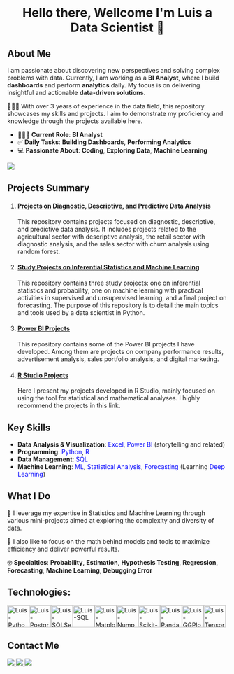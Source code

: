 <h1><p align="center">Hello there, Wellcome I'm Luis a Data Scientist 💭</p></h1>

## About Me

I am passionate about discovering new perspectives and solving complex problems with data. Currently, I am working as a **BI Analyst**, where I build **dashboards** and perform **analytics** daily. My focus is on delivering insightful and actionable **data-driven solutions**.

👨🏻‍💻 With over 3 years of experience in the data field, this repository showcases my skills and projects. I aim to demonstrate my proficiency and knowledge through the projects available here.

- 🧑🏻‍💼 **Current Role**: **BI Analyst**
- ✅ **Daily Tasks**: **Building Dashboards**, **Performing Analytics**
- 💻 **Passionate About**: **Coding**, **Exploring Data**, **Machine Learning**

<div>
<picture>
  <source
    srcset="https://github-readme-stats.vercel.app/api?username=velosoberti&show_icons=true&theme=dracula"
    media="(prefers-color-scheme: dark)"
  />
  <source
    srcset="https://github-readme-stats.vercel.app/api?username=velosoberti&show_icons=true"
    media="(prefers-color-scheme: light), (prefers-color-scheme: no-preference)"
  />
  <img src="https://github-readme-stats.vercel.app/api?username=velosoberti&show_icons=true" />
</picture>
</div>

## Projects Summary

<p align="center">
  <ol>
    <li>
      <h4>
        <a href="https://github.com/velosoberti/DataAnalytics/blob/main/README.md">
          Projects on Diagnostic, Descriptive, and Predictive Data Analysis
        </a>
      </h4>
      <p>
        This repository contains projects focused on diagnostic, descriptive, and predictive data analysis. It includes projects related to the agricultural sector with descriptive analysis, the retail sector with diagnostic analysis, and the sales sector with churn analysis using random forest.
      </p>
    </li>
    <li>
      <h4>
        <a href="https://github.com/velosoberti/DataScience_Guide">
          Study Projects on Inferential Statistics and Machine Learning
        </a>
      </h4>
      <p>
        This repository contains three study projects: one on inferential statistics and probability, one on machine learning with practical activities in supervised and unsupervised learning, and a final project on forecasting. The purpose of this repository is to detail the main topics and tools used by a data scientist in Python.
      </p>
    </li>
    <li>
      <h4>
        <a href="https://github.com/velosoberti/Power-BI">
          Power BI Projects
        </a>
      </h4>
      <p>
        This repository contains some of the Power BI projects I have developed. Among them are projects on company performance results, advertisement analysis, sales portfolio analysis, and digital marketing.
      </p>
    </li>
    <li>
      <h4>
        <a href="https://rpubs.com/luis_hveloso">
          R Studio Projects
        </a>
      </h4>
      <p>
        Here I present my projects developed in R Studio, mainly focused on using the tool for statistical and mathematical analyses. I highly recommend the projects in this link.
      </p>
    </li>
  </ol>
</p>


## Key Skills

- **Data Analysis & Visualization**: <span style="color: blue;">Excel</span>, <span style="color: blue;">Power BI</span> (storytelling and related)
- **Programming**: <span style="color: blue;">Python</span>, <span style="color: blue;">R</span>
- **Data Management**: <span style="color: blue;">SQL</span>
- **Machine Learning**: <span style="color: blue;">ML</span>, <span style="color: blue;">Statistical Analysis</span>, <span style="color: blue;">Forecasting</span> (Learning <span style="color: blue;">Deep Learning</span>)

## What I Do

🔭 I leverage my expertise in Statistics and Machine Learning through various mini-projects aimed at exploring the complexity and diversity of data.

🔬 I also like to focus on the math behind models and tools to maximize efficiency and deliver powerful results.

🤓 **Specialties**: **Probability**, **Estimation**, **Hypothesis Testing**, **Regression**, **Forecasting**, **Machine Learning**, **Debugging Error**


## Technologies:

<div style="display: flex; flex-wrap: wrap; align-items: center;">
  <img align="center" alt="Luis-Python" height="50" width="50" src="https://cdn.jsdelivr.net/gh/devicons/devicon@latest/icons/python/python-original.svg" title="Python"/>
  <img align="center" alt="Luis-Postgr" height="50" width="50" src="https://cdn.jsdelivr.net/gh/devicons/devicon@latest/icons/postgresql/postgresql-original.svg" title="PostgreSQL"/>
  <img align="center" alt="Luis-SQLServer" height="50" width="50" src="https://cdn.jsdelivr.net/gh/devicons/devicon@latest/icons/microsoftsqlserver/microsoftsqlserver-plain.svg" title="SQL Server"/>
  <img align="center" alt="Luis-SQL" height="50" width="50" src="https://cdn.jsdelivr.net/gh/devicons/devicon@latest/icons/azuresqldatabase/azuresqldatabase-original.svg" title="Azure SQL Database"/>
  <img align="center" alt="Luis-Matplotlib" height="50" width="50" src="https://cdn.jsdelivr.net/gh/devicons/devicon@latest/icons/matplotlib/matplotlib-original-wordmark.svg" title="Matplotlib"/>
  <img align="center" alt="Luis-Numpy" height="50" width="50" src="https://cdn.jsdelivr.net/gh/devicons/devicon@latest/icons/numpy/numpy-original-wordmark.svg" title="NumPy"/>
  <img align="center" alt="Luis-Scikit-Learn" height="50" width="50" src="https://cdn.jsdelivr.net/gh/devicons/devicon@latest/icons/scikitlearn/scikitlearn-original.svg" title="Scikit-Learn"/>
  <img align="center" alt="Luis-Pandas" height="50" width="50" src="https://cdn.jsdelivr.net/gh/devicons/devicon@latest/icons/pandas/pandas-original-wordmark.svg" title="Pandas"/>
  <img align="center" alt="Luis-GGPlot" height="50" width="50" src="https://cdn.jsdelivr.net/gh/devicons/devicon@latest/icons/r/r-original.svg" title="ggplot2"/>
  <img align="center" alt="Luis-TensorFlow" height="50" width="50" src="https://cdn.jsdelivr.net/gh/devicons/devicon@latest/icons/tensorflow/tensorflow-original.svg" title="TensorFlow"/>
</div>

## Contact Me

<div> 
  <a href="https://velosoberti.github.io/luisveloso.github.io/" target="_blank">
    <img src="https://img.shields.io/badge/Blogger-FF5722?style=for-the-badge&logo=blogger&logoColor=white">
  </a> 
  <a href="https://www.linkedin.com/in/velosoberti/" target="_blank">
    <img src="https://img.shields.io/badge/-LinkedIn-%230077B5?style=for-the-badge&logo=linkedin&logoColor=white">
  </a>
  <a href="https://rpubs.com/luis_hveloso" target="_blank">
    <img src="https://img.shields.io/badge/R-276DC3?style=for-the-badge&logo=R&logoColor=white">
  </a>
</div>
